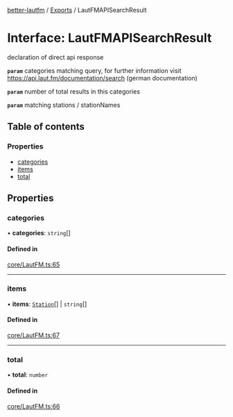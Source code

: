 [better-lautfm](../README.md) / [Exports](../modules.md) / LautFMAPISearchResult

# Interface: LautFMAPISearchResult

declaration of direct api response

**`param`** categories matching query, for further information visit https://api.laut.fm/documentation/search (german documentation)

**`param`** number of total results in this categories

**`param`** matching stations / stationNames

## Table of contents

### Properties

- [categories](LautFMAPISearchResult.md#categories)
- [items](LautFMAPISearchResult.md#items)
- [total](LautFMAPISearchResult.md#total)

## Properties

### categories

• **categories**: `string`[]

#### Defined in

[core/LautFM.ts:65](https://github.com/Randoooom/better-lautfm/blob/d24f451/src/core/LautFM.ts#L65)

___

### items

• **items**: [`Station`](../classes/Station.md)[] \| `string`[]

#### Defined in

[core/LautFM.ts:67](https://github.com/Randoooom/better-lautfm/blob/d24f451/src/core/LautFM.ts#L67)

___

### total

• **total**: `number`

#### Defined in

[core/LautFM.ts:66](https://github.com/Randoooom/better-lautfm/blob/d24f451/src/core/LautFM.ts#L66)
